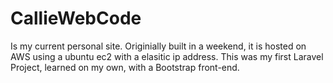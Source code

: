 # CallieWebCode
Is my current personal site. Originially built in a weekend, it is hosted on AWS using a ubuntu ec2 with a elasitic ip address. This was my first Laravel Project, learned on my own, with a Bootstrap front-end.  
